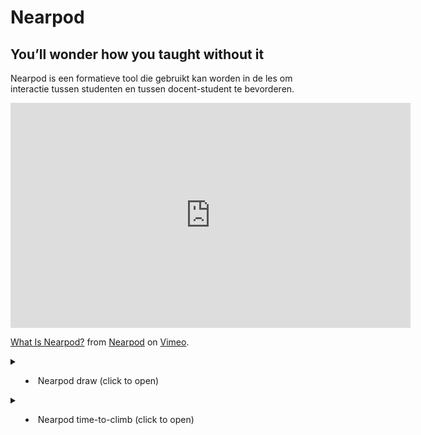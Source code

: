 # Nearpod
## You’ll wonder how you taught without it

Nearpod is een formatieve tool die gebruikt kan worden in de les om interactie tussen studenten en tussen docent-student te bevorderen.  
  
  
<iframe src="https://player.vimeo.com/video/444560128" width="640" height="360" frameborder="0" allow="autoplay; fullscreen; picture-in-picture" allowfullscreen></iframe>
<p><a href="https://vimeo.com/444560128">What Is Nearpod?</a> from <a href="https://vimeo.com/nearpod">Nearpod</a> on <a href="https://vimeo.com">Vimeo</a>.</p>
  

<details>
<summary> <ul> <li> Nearpod draw (click to open) </li></ul> </summary>
<br>
Nearpod draw is een tool in Nearpod om studenten op een individueel whiteboard te laten werken. De docent kijk - vrijwel - in realtime mee.

</details>

<details>
<summary> <ul> <li> Nearpod time-to-climb (click to open) </li></ul> </summary>
<br>
Nearpod time-to-climb kan gebruikt worden een competitief element toe te voegen aan de les. De tool lijkt hierin erg op Kahoot! De studenten krijgen kort de tijd om vragen te beantwoorden, en studenten die snel het juiste antwoord geven krijgen meer punten toegekend. Je ziet dit visueel doordat het figuur van deze student hoger de berg op klimt, daarnaast worden er ook punten toegekend.
<br>
<iframe src="https://player.vimeo.com/video/349129254" width="640" height="360" frameborder="0" allow="autoplay; fullscreen; picture-in-picture" allowfullscreen></iframe>
<p><a href="https://vimeo.com/349129254">How-to Create a Time to Climb Activity on Nearpod</a> from <a href="https://vimeo.com/nearpod">Nearpod</a> on <a href="https://vimeo.com">Vimeo</a>.</p>
</details>

<br>
<br>
